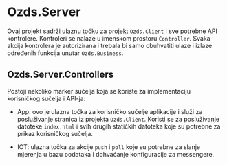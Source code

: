 # Ozds.Server

Ovaj projekt sadrži ulaznu točku za projekt `Ozds.Client` i sve potrebne API
kontrolere. Kontroleri se nalaze u imenskom prostoru `Controller`. Svaka akcija
kontrolera je autorizirana i trebala bi samo obuhvatiti ulaze i izlaze određenih
funkcija unutar `Ozds.Business`.

## Ozds.Server.Controllers

Postoji nekoliko marker sučelja koja se koriste za implementaciju korisničkog
sučelja i API-ja:

- App: ovo je ulazna točka za korisničko sučelje aplikacije i služi za
  posluživanje stranica iz projekta `Ozds.Client`. Koristi se za posluživanje
  datoteke `index.html` i svih drugih statičkih datoteka koje su potrebne za
  prikaz korisničkog sučelja.

- IOT: ulazna točka za akcije `push` i `poll` koje su potrebne za slanje
  mjerenja u bazu podataka i dohvaćanje konfiguracije za messengere.
